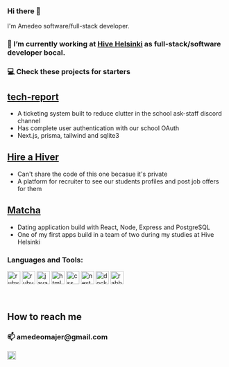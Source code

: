 ### Hi there 👋

I'm Amedeo software/full-stack developer.

### 🔭 I’m currently working at [Hive Helsinki](https://www.hive.fi/) as full-stack/software developer bocal.

### 💻 Check these projects for starters

## [tech-report](https://github.com/hivehelsinki/tech-report)
- A ticketing system built to reduce clutter in the school ask-staff discord channel
- Has complete user authentication with our school OAuth
- Next.js, prisma, tailwind and sqlite3


## [Hire a Hiver](https://hire.hive.fi)
- Can't share the code of this one becasue it's private
- A platform for recruiter to see our students profiles and post job offers for them

  
## [Matcha](https://github.com/amedeomajer/Matcha_Hive)
- Dating application build with React, Node, Express and PostgreSQL
- One of my first apps build in a team of two during my studies at Hive Helsinki


<h3 align="left">Languages and Tools:</h3>
<p>
      <img src="https://cdn.jsdelivr.net/gh/devicons/devicon/icons/ruby/ruby-original.svg" width="30" height="30" title="ruby"/>
      <img src="https://cdn.jsdelivr.net/gh/devicons/devicon/icons/rails/rails-original-wordmark.svg" width="30" height="30" title="ruby on rails"/>
      <img src="https://cdn.jsdelivr.net/gh/devicons/devicon/icons/javascript/javascript-original.svg" width="30" height="30" title="javascript"/>
      <img src="https://cdn.jsdelivr.net/gh/devicons/devicon/icons/html5/html5-original.svg" width="30" height="30" title="html"/>
      <img src="https://cdn.jsdelivr.net/gh/devicons/devicon/icons/css3/css3-original.svg" width="30" height="30" title="css"/>
      <img src="https://cdn.jsdelivr.net/gh/devicons/devicon/icons/nextjs/nextjs-original.svg" width="30" height="30" title="next.js"/>
      <img src="https://cdn.jsdelivr.net/gh/devicons/devicon/icons/docker/docker-original.svg" width="30" height="30" title="docker"/>
      <img src="https://cdn.jsdelivr.net/gh/devicons/devicon/icons/rabbitmq/rabbitmq-original.svg" width="30" height="30" title="rabbitmq"/>
</p>
<br />



<p>
    <h2> How to reach me</h2>
    <h3>📫 amedeomajer@gmail.com</h3>
    <p>
      <a href="https://www.linkedin.com/in/amedeo-majer-5b80b1159/" style="display: inline-flex; align-items: center; text-decoration: none;">
        <img src="https://cdn.jsdelivr.net/gh/devicons/devicon/icons/linkedin/linkedin-original.svg" width="20" height="20" title="linkedin" style="margin-right: 5px;">
      </a>
    </p>




</p>
